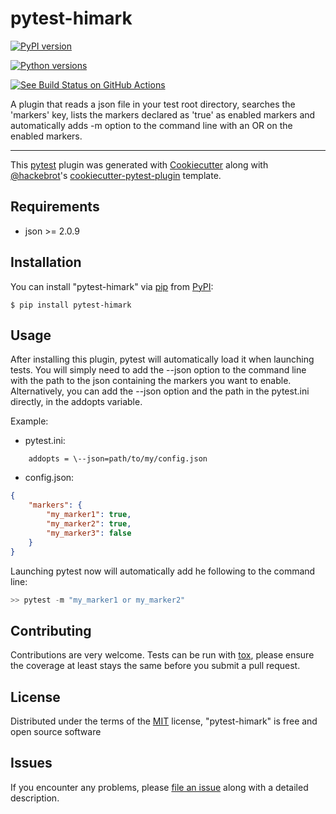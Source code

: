 # pytest-himark

[![PyPI version](https://img.shields.io/pypi/v/pytest-himark.svg)](https://pypi.org/project/pytest-himark)

[![Python versions](https://img.shields.io/pypi/pyversions/pytest-himark.svg)](https://pypi.org/project/pytest-himark)

[![See Build Status on GitHub Actions](https://github.com/supermete/pytest-himark/actions/workflows/main.yml/badge.svg)](https://github.com/supermete/pytest-himark/actions/workflows/main.yml)

A plugin that reads a json file in your test root directory, searches
the \'markers\' key, lists the markers declared as \'true\' as enabled
markers and automatically adds -m option to the command line with an OR
on the enabled markers.

------------------------------------------------------------------------

This [pytest](https://github.com/pytest-dev/pytest) plugin was generated
with [Cookiecutter](https://github.com/audreyr/cookiecutter) along with
[\@hackebrot](https://github.com/hackebrot)\'s
[cookiecutter-pytest-plugin](https://github.com/pytest-dev/cookiecutter-pytest-plugin)
template.

## Requirements

-   json \>= 2.0.9

## Installation

You can install \"pytest-himark\" via
[pip](https://pypi.org/project/pip/) from
[PyPI](https://pypi.org/project):

    $ pip install pytest-himark

## Usage

After installing this plugin, pytest will automatically load it when
launching tests. You will simply need to add the \--json option to the
command line with the path to the json containing the markers you want
to enable. Alternatively, you can add the \--json option and the path in
the pytest.ini directly, in the addopts variable.

Example:

- pytest.ini: 

``` CFG
    addopts = \--json=path/to/my/config.json
```

- config.json:

``` JSON
{
    "markers": {
        "my_marker1": true,
        "my_marker2": true,
        "my_marker3": false
    }
}
```

Launching pytest now will automatically add he following to the
command line:

``` python
>> pytest -m "my_marker1 or my_marker2"
```

## Contributing

Contributions are very welcome. Tests can be run with
[tox](https://tox.readthedocs.io/en/latest/), please ensure the coverage
at least stays the same before you submit a pull request.

## License

Distributed under the terms of the
[MIT](https://opensource.org/licenses/MIT) license, \"pytest-himark\" is
free and open source software

## Issues

If you encounter any problems, please [file an
issue](https://github.com/supermete/pytest-himark/issues) along with a
detailed description.
